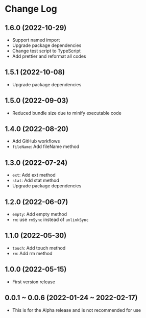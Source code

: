 # Change Log

## 1.6.0 (2022-10-29)

- Support named import
- Upgrade package dependencies
- Change test script to TypeScript
- Add prettier and reformat all codes

## 1.5.1 (2022-10-08)

- Upgrade package dependencies

## 1.5.0 (2022-09-03)

- Reduced bundle size due to minify executable code

## 1.4.0 (2022-08-20)

- Add GitHub workflows
- `fileName`: Add fileName method

## 1.3.0 (2022-07-24)

- `ext`: Add ext method
- `stat`: Add stat method
- Upgrade package dependencies

## 1.2.0 (2022-06-07)

- `empty`: Add empty method
- `rm`: use `rmSync` instead of `unlinkSync`

## 1.1.0 (2022-05-30)

- `touch`: Add touch method
- `rm`: Add rm method

## 1.0.0 (2022-05-15)

- First version release

## 0.0.1 ~ 0.0.6 (2022-01-24 ~ 2022-02-17)

- This is for the Alpha release and is not recommended for use
